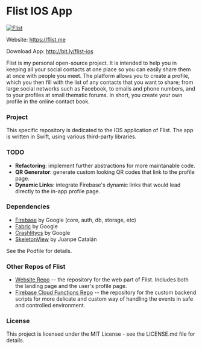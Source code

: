 # Flist IOS App

[![Flist](https://flist.me/css/favicons/android-icon-72x72.png)](https://flist.me)

Website: https://flist.me

Download App: http://bit.ly/flist-ios

Flist is my personal open-source project. It is intended to help you in keeping all your social contacts at one place so you can easily share them at once with people you meet. The platform allows you to create a profile, which you then fill with the list of any contacts that you want to share; from large social networks such as Facebook, to emails and phone numbers, and to your profiles at small thematic forums. In short, you create your own profile in the online contact book.

### Project

This specific repository is dedicated to the IOS application of Flist. The app is written in Swift, using various third-party libraries.

### TODO
   - **Refactoring**: implement further abstractions for more maintanable code.
   - **QR Generator**: generate custom looking QR codes that link to the profile page.
   - **Dynamic Links**: integrate Firebase's dynamic links that would lead directly to the in-app profile page.

### Dependencies
  - [Firebase](https://cocoapods.org/pods/Firebase) by Google (core, auth, db, storage, etc)
  - [Fabric](https://cocoapods.org/pods/Fabric) by Google
  - [Crashlitycs](https://cocoapods.org/pods/Crashlytics) by Google
  - [SkeletonView](https://cocoapods.org/pods/SkeletonView) by Juanpe Catalán

See the Podfile for details.

### Other Repos of Flist
   - [Website Repo](https://github.com/romatallinn/flist-web) -- the repository for the web part of Flist. Includes both the landing page and the user's profile page.
   - [Firebase Cloud Functions Repo](https://github.com/romatallinn/flist-firebase-funcs) -- the repository for the custom backend scripts for more delicate and custom way of handling the events in safe and controlled environment.


### License
This project is licensed under the MIT License - see the LICENSE.md file for details.

